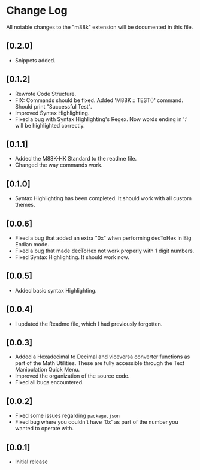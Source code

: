 # Change Log
All notable changes to the "m88k" extension will be documented in this file.

## [0.2.0]

- Snippets added.

## [0.1.2]

- Rewrote Code Structure.
- FIX: Commands should be fixed. Added 'M88K :: TEST()' command. Should print "Successful Test".
- Improved Syntax Highlighting.
- Fixed a bug with Syntax Highlighting's Regex. Now words ending in ':' will be highlighted correctly.

## [0.1.1]

- Added the M88K-HK Standard to the readme file.
- Changed the way commands work.

## [0.1.0]

- Syntax Highlighting has been completed. It should work with all custom themes.

## [0.0.6]

- Fixed a bug that added an extra "0x" when performing decToHex in Big Endian mode.
- Fixed a bug that made decToHex not work properly with 1 digit numbers.
- Fixed Syntax Highlighting. It should work now.

## [0.0.5]

- Added basic syntax Highlighting.

## [0.0.4]

- I updated the Readme file, which I had previously forgotten.

## [0.0.3]

- Added a Hexadecimal to Decimal and viceversa converter functions as part of the Math Utilities. These are fully accessible through the Text Manipulation Quick Menu.
- Improved the organization of the source code.
- Fixed all bugs encountered.

## [0.0.2]

- Fixed some issues regarding `package.json`
- Fixed bug where you couldn't have '0x' as part of the number you wanted to operate with.

## [0.0.1]

- Initial release